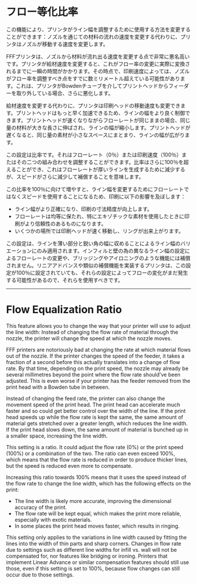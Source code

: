 フロー等化比率
====

この機能により、プリンタがライン幅を調整するために使用する方法を変更することができます：ノズルを通じての材料の流れの速度を変更する代わりに、プリンタはノズルが移動する速度を変更します。

FFFプリンタは、ノズルから材料が流れ出る速度を変更する点で非常に悪名高いです。プリンタが給材速度を変更すると、これがフロー率の変更に実際に変換されるまでに一瞬の時間がかかります。その時点で、印刷速度によっては、ノズルがフロー率を調整すべき点をすでに数ミリメートル超えている可能性があります。これは、プリンタがBowdenチューブを介してプリントヘッドからフィーダーを取り外している場合、さらに悪化します。

給材速度を変更する代わりに、プリンタは印刷ヘッドの移動速度も変更できます。プリントヘッドはもっと早く加速できるため、ラインの幅をより良く制御できます。プリントヘッドが速くなりながらフローレートが同じままの場合、同じ量の材料が大きな長さに伸ばされ、ラインの幅が縮小します。プリントヘッドが遅くなると、同じ量の素材が小さなスペースにまとまり、ラインの幅が広がります。

この設定は比率です。それはフローレート（0％）または印刷速度（100％）またはその二つの組み合わせを調整することができます。比率はさらに100％を超えることができ、これはフローレートが厚いラインを生成するために減少するが、スピードがさらに減少して補償することを意味します。

この比率を100％に向けて増やすと、ライン幅を変更するためにフローレートではなくスピードを使用することになるため、印刷に以下の影響を及ぼします：

* ライン幅がより正確になり、印刷の寸法精度が向上します。
* フローレートは均等に保たれ、特にエキゾチックな素材を使用したときに印刷がより信頼性のあるものになります。
* いくつかの場所では印刷ヘッドが速く移動し、リングが出来上がります。

この設定は、ラインを薄い部分と鋭い角の幅に収めることによるライン幅のバリエーションにのみ適用されます。インフィルと壁の為の異なるライン幅の設定によるフローレートの変更や、ブリッジングやアイロニングのような機能には補償されません。リニアアドバンスや類似の補償機能を実装するプリンタは、この設定が100％に設定されていても、それらの設定によってフローの変化がまだ発生する可能性があるので、それらを使用すべきです。

---

Flow Equalization Ratio
====

This feature allows you to change the way that your printer will use to adjust the line width: Instead of changing the flow rate of material through the nozzle, the printer will change the speed at which the nozzle moves.

FFF printers are notoriously bad at changing the rate at which material flows out of the nozzle. If the printer changes the speed of the feeder, it takes a fraction of a second before this actually translates into a change of flow rate. By that time, depending on the print speed, the nozzle may already be several millimetres beyond the point where the flow rate should've been adjusted. This is even worse if your printer has the feeder removed from the print head with a Bowden tube in between.

Instead of changing the feed rate, the printer can also change the movement speed of the print head. The print head can accelerate much faster and so could get better control over the width of the line. If the print head speeds up while the flow rate is kept the same, the same amount of material gets stretched over a greater length, which reduces the line width. If the print head slows down, the same amount of material is bunched up in a smaller space, increasing the line width.

This setting is a ratio. It could adjust the flow rate (0%) or the print speed (100%) or a combination of the two. The ratio can even exceed 100%, which means that the flow rate is reduced in order to produce thicker lines, but the speed is reduced even more to compensate.

Increasing this ratio towards 100% means that it uses the speed instead of the flow rate to change the line width, which has the following effects on the print:

* The line width is likely more accurate, improving the dimensional accuracy of the print.
* The flow rate will be kept equal, which makes the print more reliable, especially with exotic materials.
* In some places the print head moves faster, which results in ringing.

This setting only applies to the variations in line width caused by fitting the lines into the width of thin parts and sharp corners. Changes in flow rate due to settings such as different line widths for infill vs. wall will not be compensated for, nor features like bridging or ironing. Printers that implement Linear Advance or similar compensation features should still use those, even if this setting is set to 100%, because flow changes can still occur due to those settings.
